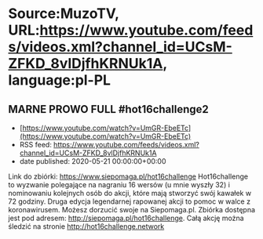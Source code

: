 # Source:MuzoTV, URL:https://www.youtube.com/feeds/videos.xml?channel_id=UCsM-ZFKD_8vlDjfhKRNUk1A, language:pl-PL

## MARNE PROWO FULL #hot16challenge2
 - [https://www.youtube.com/watch?v=UmGR-EbeETc](https://www.youtube.com/watch?v=UmGR-EbeETc)
 - RSS feed: https://www.youtube.com/feeds/videos.xml?channel_id=UCsM-ZFKD_8vlDjfhKRNUk1A
 - date published: 2020-05-21 00:00:00+00:00

Link do zbiórki: https://www.siepomaga.pl/hot16challenge 
Hot16challenge to wyzwanie polegające na nagraniu 16 wersów (u mnie wyszły 32) i nominowaniu kolejnych osób do akcji, które mają stworzyć swój kawałek w 72 godziny. 
Druga edycja legendarnej rapowanej akcji to pomoc w walce z koronawirusem. Możesz dorzucić swoje na Siepomaga.pl. 
Zbiórka dostępna jest pod adresem: http://siepomaga.pl/hot16challenge. 
Całą akcję można śledzić na stronie http://hot16challenge.network

